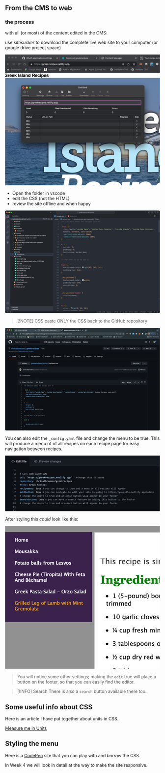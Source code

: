 ## From the CMS to web
### the process

with all (or most) of the content edited in the CMS:

use *sitesucker* to download the complete live web site to your computer (or google drive project space)

![Paste the URL into Sitesucker](../../media/sitesucker.png)

- Open the folder in vscode 
- edit the CSS (not the HTML)
- review the site offline and when happy

![Only edit the CSS](../../media/Screenshot%202023-02-13%20at%2023.34.57.png)


> [!NOTE] CSS
> paste ONLY the CSS back to the GitHub repository

![Paste this back to github](../../media/Screenshot%202023-02-13%20at%2023.36.47.png)

You can also edit the `_config.yaml`  file and change the menu to be true. This will produce a menu of of all recipes on each recipe page for easy navigation between recipes.

![You can make some changes to the config settings](../../media/Screenshot%202023-02-13%20at%2023.37.31.png)

After styling this _could_ look like this:

![You will need to style the nav in the CSS](../../media/Screenshot%202023-02-13%20at%2023.41.11.png)

>You will notice some other settings; making the `edit` true will place a button on the footer, so that you can easily find the editor.

> [!INFO] Search
> There is also a `search` button available there too.

## Some useful info about CSS
Here is an article I have put together about units in CSS. 

[Measure me in Units](../../Articles/Measure%20me%20in%20Units.md)

## Styling the menu 

Here is a [CodePen](https://codepen.io/pageboy/pen/zYowepE) site that you can play with and _borrow_ the CSS.

In Week 4 we will look in detail at the way to make the site responsive.

